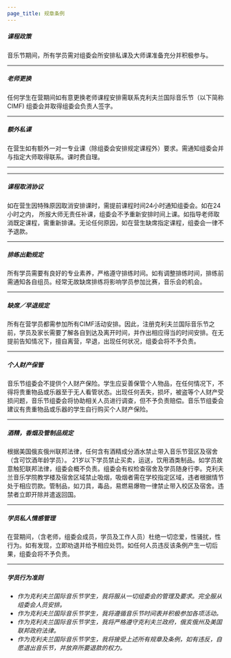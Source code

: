 ```yaml
---
page_title: 规章条例
---
```


##### **课程政策**

音乐节期间，所有学员需对组委会所安排私课及大师课准备充分并积极参与。

***

##### **老师更换**

任何学生在营期间如有意更换老师课程安排需联系克利夫兰国际音乐节（以下简称CIMF) 组委会并取得组委会负责人签字。

***

##### **额外私课**

在营生如有额外一对一专业课（除组委会安排规定课程外）要求。需通知组委会并与指定大师取得联系。课时费自理。

***

***

##### **课程取消协议**

如在营生因特殊原因取消安排课时，需提前课程时间24小时通知组委会。如在24小时之内， 所报大师无责任补课，组委会不予重新安排时间上课。如指导老师取消既定课程，需重新排课。无论任何原因，如在营生缺席指定课程，组委会一律不予退款。

***

##### **排练出勤规定**

所有学员需要有良好的专业素养，严格遵守排练时间。如有调整排练时间，排练前需通知各自组员。经常无故缺席排练将影响学员参加比赛，音乐会的机会。

***

##### **缺席／早退规定**

所有在营学员都需参加所有CIMF活动安排。因此，注册克利夫兰国际音乐节之前，学员及家长需要了解各自到达及离开时间，并作出相应得当的时间安排。在无提前告知情况下，擅自离营，早退，出现任何状况，组委会将不予负责。

***

##### **个人财产保管**

音乐节组委会不提供个人财产保险。学生应妥善保管个人物品，在任何情况下，不得将贵重物品或乐器至于无人看管状态。出现任何丢失，损坏，被盗等个人财产受损问题，音乐节组委会将协助相关人员进行调查，但不予负责赔偿。音乐节组委会建议有贵重物品或乐器的学生自行购买个人财产保险。

***

##### **酒精，香烟及管制品规定**

根据美国俄亥俄州联邦法律，任何含有酒精成分酒水禁止带入音乐节营区及宿舍（含可饮酒年龄学员）。 21岁以下学员禁止买卖，运送，饮用酒类制品。如学员故意触犯联邦法律，组委会概不负责。组委会有权检查宿舍及学员随身行李。克利夫兰音乐学院教学楼及宿舍区域禁止吸烟，吸烟者需在学校指定区域，违者根据情节处于相应罚款。管制品，如刀具，毒品，易燃易爆物一律禁止带入校区及宿舍。违禁者立即开除并遣返回国。

***

##### **学员私人情感管理**

在营期间，（含老师，组委会成员，学员及工作人员）杜绝一切恋爱，性骚扰，性行为。如有发现，立即劝退并给予相应处罚。如任何人员违反该条例产生一切后果，组委会将不予负责。

***

##### **学员行为准则**

* _作为克利夫兰国际音乐节学生，我将服从一切组委会的管理及要求。完全服从组委会人员安排。_
* _作为克利夫兰国际音乐节学生，我将遵循音乐节时间表并积极参加各项活动。_
* _作为克利夫兰国际音乐节学生，我将严格遵守克利夫兰政府，俄亥俄州及美国联邦政府法律。_
* _作为克利夫兰国际音乐节学生，我将接受上述所有规章及条例，如有违反，自愿退出音乐节，并放弃所要退款的权力。_
